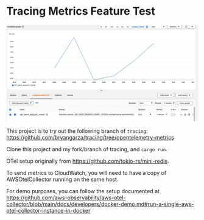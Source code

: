 # Tracing Metrics Feature Test

![](./screenshot.png)

This project is to try out the following branch of `tracing`:
https://github.com/bryangarza/tracing/tree/opentelemetry-metrics

Clone this project and my fork/branch of tracing, and `cargo run`.

OTel setup originally from https://github.com/tokio-rs/mini-redis.

To send metrics to CloudWatch, you will need to have a copy of AWSOtelCollector
running on the same host.

For demo purposes, you can follow the setup documented at
https://github.com/aws-observability/aws-otel-collector/blob/main/docs/developers/docker-demo.md#run-a-single-aws-otel-collector-instance-in-docker